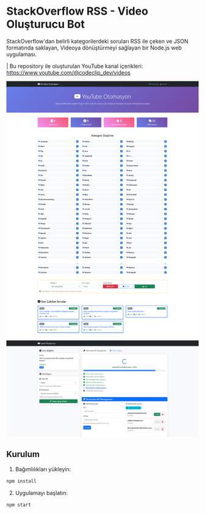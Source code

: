 # StackOverflow RSS - Video Oluşturucu Bot

StackOverflow'dan belirli kategorilerdeki soruları RSS ile çeken ve JSON formatında saklayan,
Videoya dönüştürmeyi sağlayan bir Node.js web uygulaması.

| Bu repository ile oluşturulan YouTube kanal içerikleri: https://www.youtube.com/@codeclip_dev/videos

![Screenshot1](public/screenshots/screenshot1.png)
![Screenshot1](public/screenshots/screenshot2.png)

## Kurulum

1. Bağımlılıkları yükleyin:
```bash
npm install
```

2. Uygulamayı başlatın:
```bash
npm start
```
